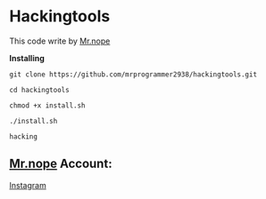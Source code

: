 # Hackingtools

This code write by [Mr.nope](https://github.com/msprogrammer2938)

**Installing**
```
git clone https://github.com/mrprogrammer2938/hackingtools.git

cd hackingtools

chmod +x install.sh

./install.sh

hacking
```
## [Mr.nope](https://github.com/mrprogrammer2938) Account:
[Instagram](https://instagram.com/programmer2938/)
